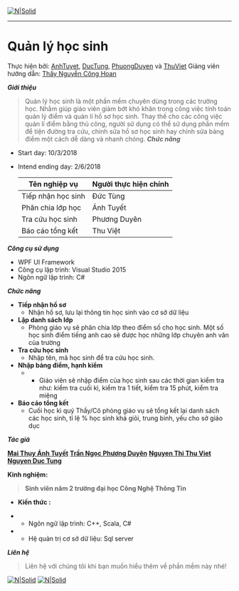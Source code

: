 [![N|Solid](https://i.imgur.com/co6SMdm.png)](https://www.uit.edu.vn/)

---
# Quản lý học sinh
Thực hiện bởi: [AnhTuyet](https://github.com/marianhtuyet), [DucTung](https://github.com/vinhproct13xx), [PhuongDuyen](https://github.com/tranngocphuongduyen) và [ThuViet](https://github.com/ThuViet)
Giảng viên hướng dẫn: [Thầy Nguyễn Công Hoan](https://www.facebook.com/hoan.nguyen.khan)



_**Giới thiệu**_
>Quản lý học sinh là một phần mềm chuyên dùng trong các trường học. Nhằm giúp giáo viên giảm bớt khó khăn trong công việc tính toán quản lý điểm và quản lí hồ sơ học sinh. Thay thế cho các công việc quản lí điểm bằng thủ công, người sử dụng có thể sử dụng phần mềm để tiện đường tra cứu, chỉnh sửa hồ sơ học sinh hay chỉnh sửa bảng điểm một cách dễ dàng và nhanh chóng.
_**Chức năng**_

- Start day: 10/3/2018
- Intend ending day: 2/6/2018

  Tên nghiệp vụ |  Người thực hiện chính 
  ---|---
    Tiếp nhận học sinh  |  Đức Tùng  |
    Phân chia lớp học |  Ánh Tuyết  |
    Tra cứu học sinh |  Phương Duyên  |
    Báo cáo tổng kết |  Thu Việt  |


_**Công cụ sử dụng**_

- WPF UI Framework
- Công cụ lập trình: Visual Studio 2015
- Ngôn ngữ lập trình: C#

_**Chức năng**_

-    **Tiếp nhận hồ sơ**
        - Nhận hồ sơ, lưu lại thông tin học sinh vào cơ sở dữ liệu 
-    **Lập danh sách lớp**
        - Phòng giáo vụ sẽ phân chia lớp theo điểm số cho học sinh. Một số học sinh điểm tiếng anh cao sẽ được học những lớp chuyên anh văn của trường
-    **Tra cứu học sinh**
        - Nhập tên, mã học sinh để tra cứu học sinh.
-    **Nhập bảng điểm, hạnh kiểm**
        - -	Giáo viên sẽ nhập điểm của học sinh sau các thời gian kiểm tra như: kiểm tra cuối kì, kiểm tra 1 tiết, kiểm tra 15 phút, kiểm tra miệng
-    **Báo cáo tổng kết**
        - Cuối học kì quý Thầy/Cô phòng giáo vụ sẽ tổng kết lại danh sách các học sinh, tỉ lệ % học sinh khá giỏi, trung bình, yếu cho sở giáo dục

_**Tác giả**_




[**Mai Thụy Ánh Tuyết**](https://www.facebook.com/maria.anhtuyet.14)
[**Trần Ngọc Phương Duyên**](https://www.facebook.com/xaxoi.ngoisao.1)
[**Nguyen Thi Thu Viet**](https://www.facebook.com/thuviet25242)
[**Nguyen Duc Tung**](https://www.facebook.com/tung.nguyen.5076)

**Kinh nghiệm:**
>**Sinh viên năm 2 trường đại học Công Nghệ Thông Tin**

- **Kiến thức :**
 - - Ngôn ngữ lập trình: C++, Scala, C#

 - - Hệ quản trị cơ sở dữ liệu: Sql server
 

 
 


_**Liên hệ**_
>Liên hệ với chúng tôi khi bạn muốn hiểu thêm về phần mềm này nhé!

[![N|Solid](https://i.imgur.com/JxnaEYA.png)](https://plus.google.com/u/1/115958963622970269193) [![N|Solid](https://i.imgur.com/sO4jd9m.png)](https://www.facebook.com/maria.anhtuyet.14) 









